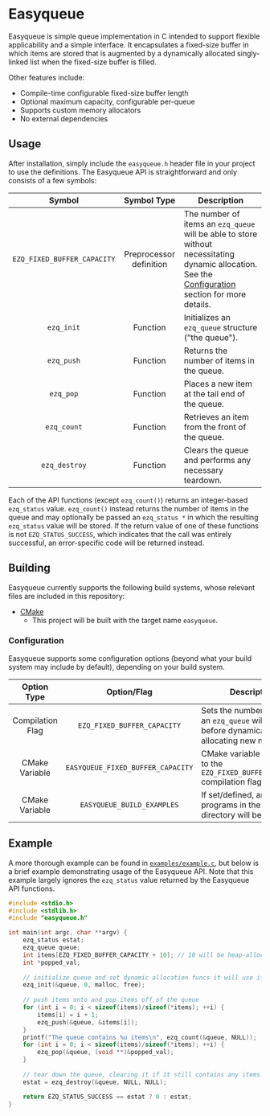 # Easyqueue
Easyqueue is simple queue implementation in C intended to support flexible applicability and a simple interface. It encapsulates a fixed-size buffer in which items are stored that is augmented by a dynamically allocated singly-linked list when the fixed-size buffer is filled.

Other features include:

- Compile-time configurable fixed-size buffer length
- Optional maximum capacity, configurable per-queue
- Supports custom memory allocators
- No external dependencies

## Usage

After installation, simply include the `easyqueue.h` header file in your project to use the definitions. The Easyqueue API is straightforward and only consists of a few symbols:

|         **Symbol**          |        **Symbol Type**        | **Description**                                                                                                                                                      |
|:---------------------------:|:-------------------------:|----------------------------------------------------------------------------------------------------------------------------------------------------------------------|
| `EZQ_FIXED_BUFFER_CAPACITY` |  Preprocessor definition  | The number of items an `ezq_queue` will be able to store without necessitating dynamic allocation. See the [Configuration](#configuration) section for more details. |
|         `ezq_init`          |         Function          | Initializes an `ezq_queue` structure ("the queue").                                                                                                                  |
|         `ezq_push`          |         Function          | Returns the number of items in the queue.                                                                                                                            |
|          `ezq_pop`          |         Function          | Places a new item at the tail end of the queue.                                                                                                                      |
|         `ezq_count`         |         Function          | Retrieves an item from the front of the queue.                                                                                                                       |
|        `ezq_destroy`        |         Function          | Clears the queue and performs any necessary teardown.                                                                                                                |

Each of the API functions (except `ezq_count()`) returns an integer-based `ezq_status` value. `ezq_count()` instead returns the number of items in the queue and may optionally be passed an `ezq_status *` in which the resulting `ezq_status` value will be stored. If the return value of one of these functions is not `EZQ_STATUS_SUCCESS`, which indicates that the call was entirely successful, an error-specific code will be returned instead.

## Building

Easyqueue currently supports the following build systems, whose relevant files are included in this repository:

- [CMake](https://cmake.org/)
  - This project will be built with the target name `easyqueue`.

### Configuration

Easyqueue supports some configuration options (beyond what your build system may include by default), depending on your build system.

|    Option Type     |            Option/Flag            | Description                                                                                   | Default Value |
|:------------------:|:---------------------------------:|-----------------------------------------------------------------------------------------------|:-------------:|
|  Compilation Flag  |    `EZQ_FIXED_BUFFER_CAPACITY`    | Sets the number of items an `ezq_queue` will support before dynamically allocating new nodes. |     `32`      |
|   CMake Variable   | `EASYQUEUE_FIXED_BUFFER_CAPACITY` | CMake variable equivalent to the `EZQ_FIXED_BUFFER_CAPACITY` compilation flag.                |     `32`      |
|   CMake Variable   | `EASYQUEUE_BUILD_EXAMPLES`   | If set/defined, any example programs in the `examples/` directory will be built. |    _unset_    |

## Example

A more thorough example can be found in [`examples/example.c`](examples/example.c), but below is a brief example demonstrating usage of the Easyqueue API. Note that this example largely ignores the `ezq_status` value returned by the Easyqueue API functions.

```c
#include <stdio.h>
#include <stdlib.h>
#include "easyqueue.h"

int main(int argc, char **argv) {
    ezq_status estat;
    ezq_queue queue;
    int items[EZQ_FIXED_BUFFER_CAPACITY + 10]; // 10 will be heap-allocated
    int *popped_val;
    
    // initialize queue and set dynamic allocation funcs it will use if needed
    ezq_init(&queue, 0, malloc, free);
    
    // push items onto and pop items off of the queue
    for (int i = 0; i < sizeof(items)/sizeof(*items); ++i) {
        items[i] = i + 1;
        ezq_push(&queue, &items[i]);
    }
    printf("The queue contains %u items\n", ezq_count(&queue, NULL));
    for (int i = 0; i < sizeof(items)/sizeof(*items); ++i) {
        ezq_pop(&queue, (void **)&popped_val);
    }
    
    // tear down the queue, clearing it if it still contains any items
    estat = ezq_destroy(&queue, NULL, NULL);

    return EZQ_STATUS_SUCCESS == estat ? 0 : estat;
}
```
